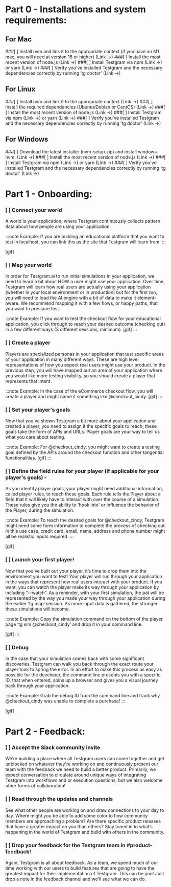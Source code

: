 # Part 0 - Installations and system requirements:

## For Mac
###[ ] Install nvm and link it to the appropriate context (if you have an M1 mac, you will need at version 16 or higher)  (Link →)
###[ ] Install the most recent version of node.js (Link →)
###[ ] Install Testgram via npm (Link →) or yarn (Link →)
###[ ] Verify you've installed Testgram and the necessary dependencies correctly by running ‘tg doctor’ (Link →)

## For Linux
###[ ] Install nvm and link it to the appropriate context (Link →)
###[ ] Install the required dependencies (Ubuntu/Debian or CentOS) (Link →)
###[ ] Install the most recent version of node.js (Link →)
###[ ] Install Testgram via npm (Link →) or yarn (Link →)
###[ ] Verify you've installed Testgram and the necessary dependencies correctly by running ‘tg doctor’ (Link →)

## For Windows
###[ ] Download the latest installer (nvm-setup.zip) and install windows-nvm. (Link →)
###[ ] Install the most recent version of node.js (Link →)
###[ ] Install Testgram via npm (Link →) or yarn (Link →)
###[ ] Verify you've installed Testgram and the necessary dependencies correctly by running ‘tg doctor’ (Link →)


# Part 1 - Onboarding:
### [ ] Connect your world
A world is your application, where Testgram continuously collects pattern data about how people are using your application.

:::note
Example: If you are building an educational platform that you want to test in localhost, you can link this as the site that Testgram will learn from.
:::

[gif]

### [ ] Map your world
In order for Testgram.ai to run initial simulations in your application, we need to learn a bit about HOW a user might use your application. Over time, Testgram will learn how real users are actually using your application (whether in your local environment or in production) but for the first run, you will need to load the AI engine with a bit of data to make it element-aware. We recommend mapping it with a few flows, or happy paths, that you want to pressure test.

:::note
Example: If you want to test the checkout flow for your educational application, you click through to reach your desired outcome (checking out) in a few different ways (3 different sessions, minimum).
[gif]
:::

### [ ] Create a player
Players are specialized personas in your application that test specific areas of your application in many different ways. These are high level representations of how you expect real users might use your product. In the previous step, you will have mapped out an area of your application where you would like more testing visibility, so you should create a player that represents that intent.

:::note
Example: In the case of the eCommerce checkout flow, you will create a player and might name it something like @checkout_cindy.
[gif]
:::

### [ ] Set your player's goals
Now that you’ve shown Testgram a bit more about your application and created a player, you need to assign it the specific goals to reach; these goals take the form of APIs and URLs. Player goals are your way to tell us what you care about testing.

:::note
Example: For @checkout_cindy, you might want to create a testing goal defined by the APIs around the checkout function and other tangential functionalities.
[gif]
:::

### [ ] Define the field rules for your player (If applicable for your player's goals) -
As you identify player goals, your player might need additional information, called player rules, to reach these goals. Each rule tells the Player about a field that it will likely have to interact with over the course of a simulation. These rules give you the ability to 'hook into' or influence the behavior of the Player, during the simulation.

:::note
Example: To reach the desired goals for @checkout_cindy, Testgram might need some form information to complete the process of checking out. In this use case, credit card, email, name, address and phone number might all be realistic inputs required.
:::

[gif]

### [ ] Launch your first player!
Now that you’ve built out your player, it’s time to drop them into the environment you want to test! Your player will run through your application in the ways that represent how real users interact with your product. If you want, you can watch the player make its way through your application by including “--watch”. As a reminder, with your first simulation, the pat will be represented by the way you made your way through your application during the earlier ‘tg map’ session. As more input data is gathered, the stronger these simulations will become.

:::note
Example: Copy the simulation command on the bottom of the player page ‘tg sim @checkout_cindy’ and drop it in your command line.

[gif]
:::




### [ ] Debug
In the case that your simulation comes back with some significant discoveries, Testgram can walk you back through the exact route your player took to spring the error. In an effort to make this process as easy as possible for the developer, the command line presents you with a specific ID, that when entered, spins up a browser and gives you a visual journey back through your application.

:::note
Example: Grab the debug ID from the command line and track why @checkout_cindy was unable to complete a purchase!
:::

[gif]

# Part 2 - Feedback:
### [ ] Accept the Slack community invite
We’re building a place where all Testgram users can come together and get unblocked on whatever they're working on and continuously present our team with the feedback we need to build a better product. Primarily, we expect conversation to circulate around unique ways of integrating Testgram into workflows and or execution questions, but we also welcome other forms of collaboration!

### [ ] Read through the updates and channels
See what other people are working on and draw connections to your day to day. Where might you be able to add some color to how community members are approaching a problem? Are there specific product releases that have a greater impact on you than others? Stay tuned in to what’s happening in the world of Testgram and build with others in the community.

### [ ] Drop your feedback for the Testgram team in #product-feedback!
Again, Testgram is all about feedback. As a team, we spend much of our time working with our users to build features that are going to have the greatest impact for their implementation of Testgram. This can be you! Just drop a note in the feedback channel and we’ll see what we can do.
